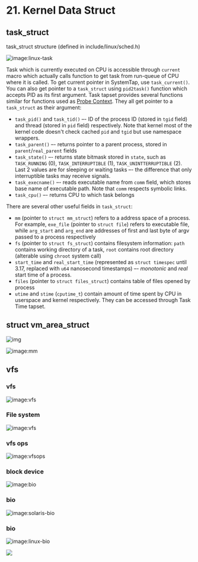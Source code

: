 # 21. Kernel Data Struct

## task_struct

task_struct  structure (defined in include/linux/sched.h)



![image:linux-task](img/task_struct.png)



Task which is currently executed on CPU is accessible through `current` macro which actually calls function to get task from run-queue of CPU where it is called. To get current pointer in SystemTap, use `task_current()`. You can also get pointer to a `task_struct` using `pid2task()` function which accepts PID as its first argument. Task tapset provides several functions similar for functions used as [Probe Context](https://myaut.github.io/dtrace-stap-book/lang/context.html). They all get pointer to a `task_struct` as their argument:

- `task_pid()` and `task_tid()` –- ID of the process ID (stored in `tgid` field) and thread (stored in `pid` field) respectively. Note that kernel most of the kernel code doesn't check cached `pid` and `tgid` but use namespace wrappers.
- `task_parent()` –- returns pointer to a parent process, stored in `parent`/`real_parent` fields
- `task_state()` –- returns state bitmask stored in `state`, such as `TASK_RUNNING` (0), `TASK_INTERRUPTIBLE` (1), `TASK_UNINTTERRUPTIBLE` (2). Last 2 values are for sleeping or waiting tasks –- the difference that only interruptible tasks may receive signals.
- `task_execname()` –- reads executable name from `comm` field, which stores base name of executable path. Note that `comm` respects symbolic links.
- `task_cpu()` –- returns CPU to which task belongs



There are several other useful fields in `task_struct`:

- `mm` (pointer to `struct mm_struct`) refers to a address space of a process. For example, `exe_file` (pointer to `struct file`) refers to executable file, while `arg_start` and `arg_end` are addresses of first and last byte of argv passed to a process respectively
- `fs` (pointer to `struct fs_struct`) contains filesystem information: `path` contains working directory of a task, `root` contains root directory (alterable using `chroot` system call)
- `start_time` and `real_start_time` (represented as `struct timespec` until 3.17, replaced with `u64` nanosecond timestamps) –- *monotonic* and *real* start time of a process.
- `files` (pointer to `struct files_struct`) contains table of files opened by process
- `utime` and `stime` (`cputime_t`) contain amount of time spent by CPU in userspace and kernel respectively. They can be accessed through Task Time tapset.



## struct vm_area_struct

![img](img/vm_area_struct)





![image:mm](img/mm.png)







## vfs

### vfs

![image:vfs](img/vfs.png)





### File system



![image:vfs](img/vfs_file.png)

### vfs ops



![image:vfsops](img/vfsops.png)





### block device



![image:bio](https://myaut.github.io/dtrace-stap-book/images/bio.png)





### bio

![image:solaris-bio](img/bio.png)



### bio



![image:linux-bio](https://myaut.github.io/dtrace-stap-book/images/linux/bio.png)







![](img/IO_stack_of_the_Linux_kernel.svg)